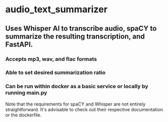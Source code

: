 # audio_text_summarizer #
## Uses Whisper AI to transcribe audio, spaCY to summarize the resulting transcription, and FastAPI. ##
### Accepts mp3, wav, and flac formats ###
### Able to set desired summarization ratio ###
### Can be run within docker as a basic service or locally by running main.py ###
Note that the requirements for spaCY and Whisper are not entirely straightforward.
It's advisable to check out their respective documentation or the dockerfile.


